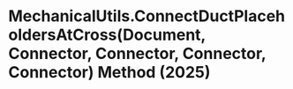 # MechanicalUtils.ConnectDuctPlaceholdersAtCross(Document, Connector, Connector, Connector, Connector) Method (2025)

﻿